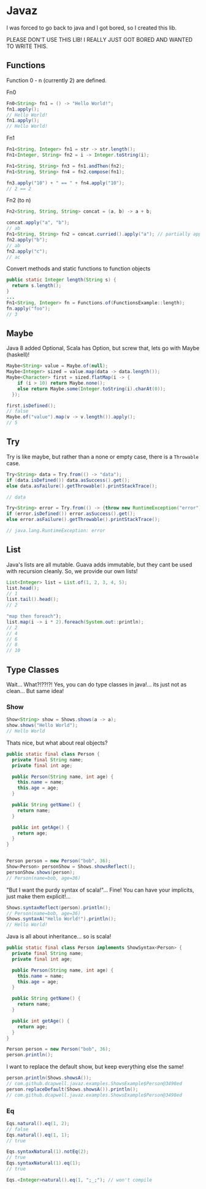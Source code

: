 # Javaz

I was forced to go back to java and I got bored, so I created this lib.

PLEASE DON'T USE THIS LIB!  I REALLY JUST GOT BORED AND WANTED TO WRITE THIS.

## Functions

Function 0 - n (currently 2) are defined.

Fn0

```java
Fn0<String> fn1 = () -> "Hello World!";
fn1.apply();
// Hello World!
fn1.apply();
// Hello World!
```

Fn1

```java
Fn1<String, Integer> fn1 = str -> str.length();
Fn1<Integer, String> fn2 = i -> Integer.toString(i);

Fn1<String, String> fn3 = fn1.andThen(fn2);
Fn1<String, String> fn4 = fn2.compose(fn1);

fn3.apply("10") + " == " + fn4.apply("10");
// 2 == 2
```

Fn2 (to n)

```java
Fn2<String, String, String> concat = (a, b) -> a + b;

concat.apply("a", "b");
// ab
Fn1<String, String> fn2 = concat.curried().apply("a"); // partially applied concat with "a"
fn2.apply("b");
// ab
fn2.apply("c");
// ac
```

Convert methods and static functions to function objects

```java
public static Integer length(String s) {
  return s.length();
}
...
Fn1<String, Integer> fn = Functions.of(FunctionsExample::length);
fn.apply("foo");
// 3
```

## Maybe

Java 8 added Optional, Scala has Option, but screw that, lets go with Maybe (haskell)!

```java
Maybe<String> value = Maybe.of(null);
Maybe<Integer> sized = value.map(data -> data.length());
Maybe<Character> first = sized.flatMap(i -> {
    if (i > 10) return Maybe.none();
    else return Maybe.some(Integer.toString(i).charAt(0));
  });

first.isDefined();
// false
Maybe.of("value").map(v -> v.length()).apply();
// 5
```

## Try

Try is like maybe, but rather than a none or empty case, there is a `Throwable` case.

```java
Try<String> data = Try.from(() -> "data");
if (data.isDefined()) data.asSuccess().get();
else data.asFailure().getThrowable().printStackTrace();

// data

Try<String> error = Try.from(() -> {throw new RuntimeException("error");});
if (error.isDefined()) error.asSuccess().get();
else error.asFailure().getThrowable().printStackTrace();

// java.lang.RuntimeException: error
```

## List

Java's lists are all mutable.  Guava adds immutable, but they cant be used with recursion cleanly.  So, we provide our own lists!

```java
List<Integer> list = List.of(1, 2, 3, 4, 5);
list.head();
// 1
list.tail().head();
// 2

"map then foreach");
list.map(i -> i * 2).foreach(System.out::println);
// 2
// 4
// 6
// 8
// 10
```

## Type Classes

Wait... What?!??!?!  Yes, you can do type classes in java!... its just not as clean...  But same idea!

### Show

```java
Show<String> show = Shows.shows(a -> a);
show.shows("Hello World");
// Hello World
```

Thats nice, but what about real objects?

```java
public static final class Person {
  private final String name;
  private final int age;

  public Person(String name, int age) {
    this.name = name;
    this.age = age;
  }

  public String getName() {
    return name;
  }

  public int getAge() {
    return age;
  }
}


Person person = new Person("bob", 36);
Show<Person> personShow = Shows.showsReflect();
personShow.shows(person);
// Person(name=bob, age=36)
```

"But I want the purdy syntax of scala!"... Fine!  You can have your implicits, just make them explicit!...

```java
Shows.syntaxReflect(person).println();
// Person(name=bob, age=36)
Shows.syntaxA("Hello World!").println();
// Hello World!
```

Java is all about inheritance...  so is scala!

```java
public static final class Person implements ShowSyntax<Person> {
  private final String name;
  private final int age;

  public Person(String name, int age) {
    this.name = name;
    this.age = age;
  }

  public String getName() {
    return name;
  }

  public int getAge() {
    return age;
  }
}

Person person = new Person("bob", 36);
person.println();
```

I want to replace the default show, but keep everything else the same!

```java
person.println(Shows.showsA());
// com.github.dcapwell.javaz.examples.ShowsExample$Person@3498ed
person.replaceDefault(Shows.showsA()).println();
// com.github.dcapwell.javaz.examples.ShowsExample$Person@3498ed
```

### Eq

```java
Eqs.natural().eq(1, 2);
// false
Eqs.natural().eq(1, 1);
// true

Eqs.syntaxNatural(1).notEq(2);
// true
Eqs.syntaxNatural(1).eq(1);
// true

Eqs.<Integer>natural().eq(1, ";_;"); // won't compile
```
